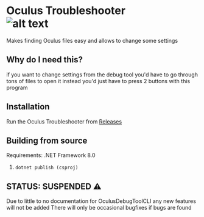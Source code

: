 
#  Oculus Troubleshooter &emsp; &emsp; &emsp; &emsp; &emsp; ![alt text](https://github.com/OceanOC/Quest-Troubleshooter/blob/main/icon.ico "Icon")

Makes finding Oculus files easy and allows to change some settings

## Why do I need this?

if you want to change settings from the debug tool you'd have to go through tons of files to open it instead you'd just have to press 2 buttons with this program
## Installation

Run the Oculus Troubleshooter from [Releases](https://github.com/OceanOC/Quest-Troubleshooter/releases/)
    
## Building from source

Requirements: .NET Framework 8.0

1. ```dotnet publish (csproj)```

## STATUS: SUSPENDED ⚠️

Due to little to no documentation for OculusDebugToolCLI any new features will not be added
There will only be occasional bugfixes if bugs are found
